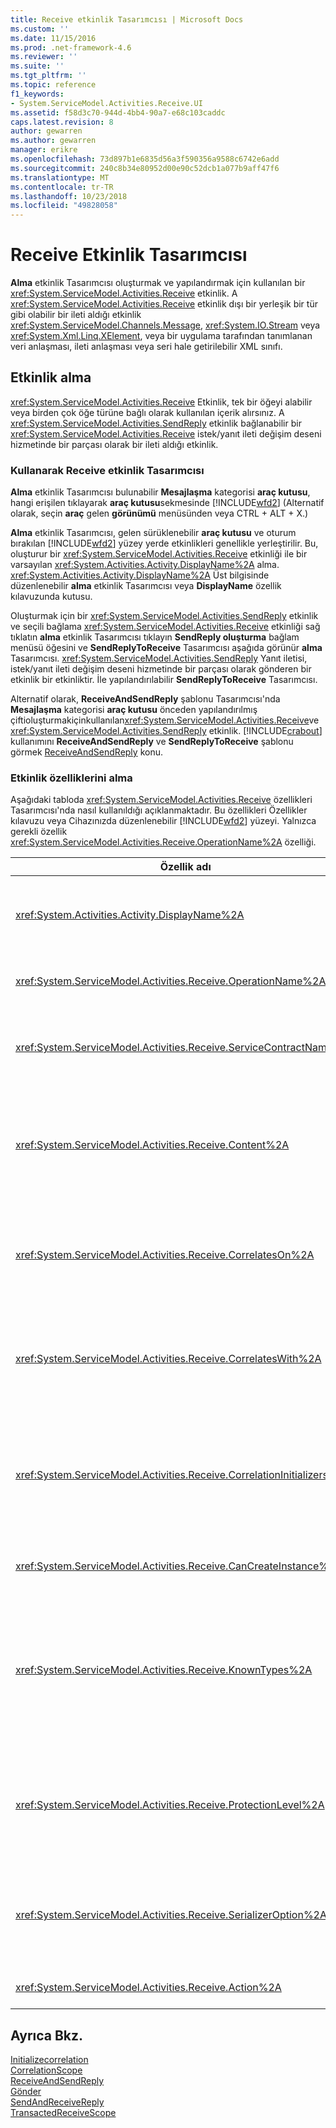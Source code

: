 ```yaml
---
title: Receive etkinlik Tasarımcısı | Microsoft Docs
ms.custom: ''
ms.date: 11/15/2016
ms.prod: .net-framework-4.6
ms.reviewer: ''
ms.suite: ''
ms.tgt_pltfrm: ''
ms.topic: reference
f1_keywords:
- System.ServiceModel.Activities.Receive.UI
ms.assetid: f58d3c70-944d-4bb4-90a7-e68c103caddc
caps.latest.revision: 8
author: gewarren
ms.author: gewarren
manager: erikre
ms.openlocfilehash: 73d897b1e6835d56a3f590356a9588c6742e6add
ms.sourcegitcommit: 240c8b34e80952d00e90c52dcb1a077b9aff47f6
ms.translationtype: MT
ms.contentlocale: tr-TR
ms.lasthandoff: 10/23/2018
ms.locfileid: "49828058"
---
```

# <a name="receive-activity-designer"></a>Receive Etkinlik Tasarımcısı
**Alma** etkinlik Tasarımcısı oluşturmak ve yapılandırmak için kullanılan bir <xref:System.ServiceModel.Activities.Receive> etkinlik. A <xref:System.ServiceModel.Activities.Receive> etkinlik dışı bir yerleşik bir tür gibi olabilir bir ileti aldığı etkinlik <xref:System.ServiceModel.Channels.Message>, <xref:System.IO.Stream> veya <xref:System.Xml.Linq.XElement>, veya bir uygulama tarafından tanımlanan veri anlaşması, ileti anlaşması veya seri hale getirilebilir XML sınıfı.  

## <a name="the-receive-activity"></a>Etkinlik alma  
 <xref:System.ServiceModel.Activities.Receive> Etkinlik, tek bir öğeyi alabilir veya birden çok öğe türüne bağlı olarak kullanılan içerik alırsınız. A <xref:System.ServiceModel.Activities.SendReply> etkinlik bağlanabilir bir <xref:System.ServiceModel.Activities.Receive> istek/yanıt ileti değişim deseni hizmetinde bir parçası olarak bir ileti aldığı etkinlik.  

### <a name="using-the-receive-activity-designer"></a>Kullanarak Receive etkinlik Tasarımcısı  
 **Alma** etkinlik Tasarımcısı bulunabilir **Mesajlaşma** kategorisi **araç kutusu**, hangi erişilen tıklayarak **araç kutusu**sekmesinde [!INCLUDE[wfd2](../includes/wfd2-md.md)] (Alternatif olarak, seçin **araç** gelen **görünümü** menüsünden veya CTRL + ALT + X.)  

 **Alma** etkinlik Tasarımcısı, gelen sürüklenebilir **araç kutusu** ve oturum bırakılan [!INCLUDE[wfd2](../includes/wfd2-md.md)] yüzey yerde etkinlikleri genellikle yerleştirilir. Bu, oluşturur bir <xref:System.ServiceModel.Activities.Receive> etkinliği ile bir varsayılan <xref:System.Activities.Activity.DisplayName%2A> alma. <xref:System.Activities.Activity.DisplayName%2A> Üst bilgisinde düzenlenebilir **alma** etkinlik Tasarımcısı veya **DisplayName** özellik kılavuzunda kutusu.  

 Oluşturmak için bir <xref:System.ServiceModel.Activities.SendReply> etkinlik ve seçili bağlama <xref:System.ServiceModel.Activities.Receive> etkinliği sağ tıklatın **alma** etkinlik Tasarımcısı tıklayın **SendReply oluşturma** bağlam menüsü öğesini ve **SendReplyToReceive** Tasarımcısı aşağıda görünür **alma** Tasarımcısı. <xref:System.ServiceModel.Activities.SendReply> Yanıt iletisi, istek/yanıt ileti değişim deseni hizmetinde bir parçası olarak gönderen bir etkinlik bir etkinliktir. İle yapılandırılabilir **SendReplyToReceive** Tasarımcısı.  

 Alternatif olarak, **ReceiveAndSendReply** şablonu Tasarımcısı'nda **Mesajlaşma** kategorisi **araç kutusu** önceden yapılandırılmış çiftioluşturmakiçinkullanılan<xref:System.ServiceModel.Activities.Receive>ve <xref:System.ServiceModel.Activities.SendReply> etkinlik. [!INCLUDE[crabout](../includes/crabout-md.md)] kullanımını **ReceiveAndSendReply** ve **SendReplyToReceive** şablonu görmek [ReceiveAndSendReply](../workflow-designer/receiveandsendreply-template-designer.md) konu.  

### <a name="the-receive-activity-properties"></a>Etkinlik özelliklerini alma  
 Aşağıdaki tabloda <xref:System.ServiceModel.Activities.Receive> özellikleri Tasarımcısı'nda nasıl kullanıldığı açıklanmaktadır. Bu özellikleri Özellikler kılavuzu veya Cihazınızda düzenlenebilir [!INCLUDE[wfd2](../includes/wfd2-md.md)] yüzeyi. Yalnızca gerekli özellik <xref:System.ServiceModel.Activities.Receive.OperationName%2A> özelliği.  


|                              Özellik adı                               | Gerekli |                                                                                                                                                                                                                                                                                                                                                                                         Kullanım                                                                                                                                                                                                                                                                                                                                                                                         |
|--------------------------------------------------------------------------|----------|---------------------------------------------------------------------------------------------------------------------------------------------------------------------------------------------------------------------------------------------------------------------------------------------------------------------------------------------------------------------------------------------------------------------------------------------------------------------------------------------------------------------------------------------------------------------------------------------------------------------------------------------------------------------------------------------------------------------------------------------------------------------------------------|
|             <xref:System.Activities.Activity.DisplayName%2A>             |  False   |                                                                                                                                                                                                                                  Kolay adı belirtir <xref:System.ServiceModel.Activities.Receive> etkinlik. Alma varsayılan değerdir.<br /><br /> Ancak kolay için varsayılan olmayan bir değeri kullanımını <xref:System.Activities.Activity.DisplayName%2A> kati şekilde gerekli değil gibi bir değer kullanmak için en iyi bir uygulamadır.                                                                                                                                                                                                                                  |
|      <xref:System.ServiceModel.Activities.Receive.OperationName%2A>      |   Doğru   |                                                                                                                                                                                                                                                              Bu tarafından uygulanan hizmet işlemi adını belirtir <xref:System.ServiceModel.Activities.Receive> etkinlik. Bu özellik için varsayılan değer oluşturmak için kullanılan **eylem** özelliği varsa **eylem** özelliği açıkça ayarlanmadı.                                                                                                                                                                                                                                                               |
|   <xref:System.ServiceModel.Activities.Receive.ServiceContractName%2A>   |  False   |                                                                                                                                                                        Hizmet sözleşmesi adını belirtir. Bu özellik, bireysel hizmet sözleşmelerini grubu hizmet işlemi için kullanılır. Tüm <xref:System.ServiceModel.Activities.Receive> aynı etkinlikleri <xref:System.ServiceModel.Activities.Receive.ServiceContractName%2A> aynı hizmet sözleşmesi (WSDL bağlantı noktası türü) gruplandırılır. Üst düzey (kök) etkinliğin tam CLR adı varsayılan değerdir.                                                                                                                                                                         |
|         <xref:System.ServiceModel.Activities.Receive.Content%2A>         |  False   |                                                         İleti veya parametre içeriği almak için belirtir. Ya da olabilir bir <xref:System.ServiceModel.Activities.ReceiveMessageContent> etkinlik veya <xref:System.ServiceModel.Activities.ReceiveParametersContent> etkinlik. Yanındaki üç nokta düğmesine tıklayarak bu özellik düzenleme **içerik** özellik kılavuzu veya tıklayarak alanındaki **tanımla...** yanında düğmesini **içerik** üzerinde etiket **alma** etkinlik Tasarımcı yüzeyine bırakın. Her ikisini de görüntüle **içerik tanımı** iletişim. [!INCLUDE[crabout](../includes/crabout-md.md)] Bu kutuyu kullanmak üzere nasıl [içerik tanımı iletişim kutusunun](../workflow-designer/content-definition-dialog-box.md) konu.                                                          |
|      <xref:System.ServiceModel.Activities.Receive.CorrelatesOn%2A>       |  False   |                                                                                                          Arasında bağıntılar belirtir <xref:System.ServiceModel.Activities.Receive> hizmet işlemleri ile bir iş akışı etkinlikleri bir <xref:System.ServiceModel.MessageQuerySet> nesne. Yanındaki üç nokta düğmesini tıklayın <xref:System.ServiceModel.Activities.Receive.CorrelatesOn%2A> özelliği açmak için özellikler kılavuzundaki **definice vlastnosti Correlateson** iletişim kutusu. [!INCLUDE[crabout](../includes/crabout-md.md)] Bu iletişim kutusunu kullanımını görmek [içerik tanımı iletişim kutusunun](../workflow-designer/content-definition-dialog-box.md) konu.                                                                                                           |
|     <xref:System.ServiceModel.Activities.Receive.CorrelatesWith%2A>      |  False   |                                                                                                                             Belirtir <xref:System.ServiceModel.Activities.CorrelationHandle> uygun iş akışı örneği için ileti yönlendirmek için kullanılır.<br /><br /> Yanındaki üç nokta düğmesini tıklayın <xref:System.ServiceModel.Activities.Receive.CorrelatesWith%2A> özelliği açmak için özellikler kılavuzundaki **ifade Düzenleyicisi** iletişim kutusu. [!INCLUDE[crabout](../includes/crabout-md.md)] Bu iletişim kutusunu kullanımını görmek [nasıl yapılır: ifade düzenleyicisini kullanma](../workflow-designer/how-to-use-the-expression-editor.md) konu.                                                                                                                             |
| <xref:System.ServiceModel.Activities.Receive.CorrelationInitializers%2A> |  False   |                                               Koleksiyonunu belirtir <xref:System.ServiceModel.Activities.CorrelationInitializer> birden çok başlatmak nesneleri <xref:System.ServiceModel.Activities.CorrelationHandle> bu yapılandırma nesneleri <xref:System.ServiceModel.Activities.Receive> etkinlik iş akışı içinde. Yanındaki üç nokta düğmesini tıklayın <xref:System.ServiceModel.Activities.Receive.CorrelationInitializers%2A> özelliği açmak için özellikler kılavuzundaki **bağıntı başlatıcılar Ekle** iletişim kutusu. [!INCLUDE[crabout](../includes/crabout-md.md)] Bu kutuyu bkz [Correlationınitializer iletişim kutusunu](../workflow-designer/add-correlationinitializers-dialog-box.md) konu.                                                |
|    <xref:System.ServiceModel.Activities.Receive.CanCreateInstance%2A>    |  False   |                                                                                                                                                                                                                       Yeni bir iş akışı örneği ileti var olan bir iş akışı örneğini bağıntılı olmayan, iletiyi işlemek için oluşturulup oluşturulmayacağını belirleyen bir değer belirtir. Değer ayarlanmışsa **true**, iletiyi varolan bir iş akışı örneğiyle ilişkili değil, iletiyi işlemek için yeni bir iş akışı örneği oluşturulur.                                                                                                                                                                                                                       |
|       <xref:System.ServiceModel.Activities.Receive.KnownTypes%2A>        |  False   | Bu tarafından uygulanan hizmet işlemi için bilinen türleri koleksiyonu belirtir <xref:System.ServiceModel.Activities.Receive> etkinlik. Bu özellik ile birlikte kullanılması gereken <xref:System.ServiceModel.Activities.Receive.SerializerOption%2A> özelliğini <xref:System.Runtime.Serialization.DataContractSerializer>. Varsa göz ardı edilir <xref:System.Xml.Serialization.XmlSerializer> kullanılır.<br /><br /> Yanındaki üç nokta düğmesini **KnownTypes** özellik kılavuzunda görüntülenecek alan **Editor Typu Kolekce** ilgili türleri ile ekleyebileceğiniz iletişim kutusu. [!INCLUDE[crabout](../includes/crabout-md.md)] Bu kutuyu bkz [türü koleksiyon Düzenleyicisi iletişim kutusu](../workflow-designer/type-collection-editor-dialog-box.md) konu. |
|     <xref:System.ServiceModel.Activities.Receive.ProtectionLevel%2A>     |  False   |                                                                                                                                                                      Belirtir <xref:System.Net.Security.ProtectionLevel> ileti.<br /><br /> 1. <xref:System.Net.Security.ProtectionLevel> yalnızca kimlik doğrulamasını anlamına gelir.<br />2. <xref:System.Net.Security.ProtectionLevel> oturum iletilen veri bütünlüğünü sağlamaya yardımcı olmak için veri anlamına gelir.<br />3. <xref:System.Net.Security.ProtectionLevel> anlamına gelir, şifreleme ve veri gizliliği ve aktarılan veri bütünlüğünü sağlamaya yardımcı olmak için oturum açın.                                                                                                                                                                      |
|    <xref:System.ServiceModel.Activities.Receive.SerializerOption%2A>     |  False   |                                                                                                                                                         Seri hale getirici tarafından uygulanan hizmet işlemi için kullanılacak türünü belirten <xref:System.ServiceModel.Activities.Receive> etkinlik. Varsayılan değer <xref:System.Runtime.Serialization.DataContractSerializer>, serileştirir ve bir XML akışı veya sağlanan veri sözleşme kullanan bir belge bir türün bir örneği seri durumdan çıkarır. <xref:System.Xml.Serialization.XmlSerializer> Daha fazla denetim gerekliyse, XML de kullanılabilir.                                                                                                                                                         |
|         <xref:System.ServiceModel.Activities.Receive.Action%2A>          |  False   |                                                                                                                                                                                                                                                                                              İletinin eylem üstbilgisini belirtir. Değeri açıkça ayarlanmazsa, varsayılan: https://tempuri.org/{service sözleşme ad alanı} / {hizmet sözleşmesi adı} / {işlem adı}.                                                                                                                                                                                                                                                                                               |

## <a name="see-also"></a>Ayrıca Bkz.  
 [Initializecorrelation](../workflow-designer/initializecorrelation-activity-designer.md)   
 [CorrelationScope](../workflow-designer/correlationscope-activity-designer.md)   
 [ReceiveAndSendReply](../workflow-designer/receiveandsendreply-template-designer.md)   
 [Gönder](../workflow-designer/send-activity-designer.md)   
 [SendAndReceiveReply](../workflow-designer/sendandreceivereply-template-designer.md)   
 [TransactedReceiveScope](../workflow-designer/transactedreceivescope-activity-designer.md)